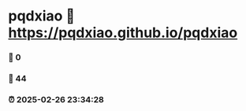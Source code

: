 # pqdxiao :link: https://pqdxiao.github.io/pqdxiao 
### :speech_balloon: 0 
### :hibiscus: 44 
### :alarm_clock: 2025-02-26 23:34:28 

